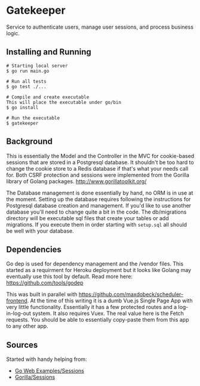 # Gatekeeper
Service to authenticate users, manage user sessions, and process business logic.

## Installing and Running
```
# Starting local server
$ go run main.go

# Run all tests
$ go test ./...

# Compile and create executable
This will place the executable under go/bin
$ go install

# Run the executable
$ gatekeeper
```

## Background
This is essentially the Model and the Controller in the  MVC for cookie-based sessions that are stored in a Postgresql database.  It shouldn't be too hard to change the cookie store to a Redis database if that's what your needs call for.  Both CSRF protection and sessions were implemented from the Gorilla library of Golang packages.  http://www.gorillatoolkit.org/

The Database management is done essentially by hand, no ORM is in use at the moment.  Setting up the database requires following the instructions for Postgresql database creation and management.  If you'd like to use another database you'll need to change quite a bit in the code.  The db/migrations directory will be executable sql files that create your tables or add migrations.  If you execute them in order starting with `setup.sql` all should be well with your database.

## Dependencies
Go dep is used for dependency management and the /vendor files.  This started as a requirment for Heroku deployment but it looks like Golang may eventually use this tool by default.  Read more here: https://github.com/tools/godep

This was built in parallel with https://github.com/maxdobeck/scheduler-frontend.  At the time of this writing it is a dumb Vue.js Single Page App with very little functionality.  Essentially it has a few protected routes and a log-in-log-out system.  It also requires Vuex.  The real value here is the Fetch requests.  You should be able to essentially copy-paste them from this app to any other app.

## Sources
Started with handy helping from:
* [Go Web Examples/Sessions](https://gowebexamples.com/sessions/)
* [Gorilla/Sessions](https://github.com/gorilla/sessions)

